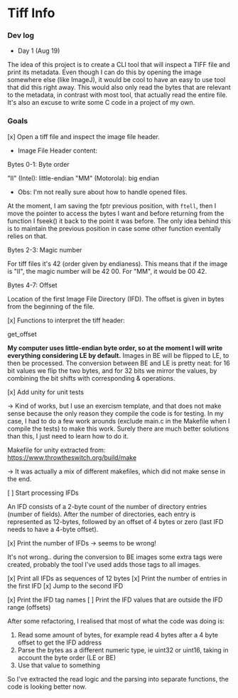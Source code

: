 # Tiff Info

### Dev log

* Day 1 (Aug 19)

The idea of this project is to create a CLI tool that will inspect a TIFF file and print its metadata.
Even though I can do this by opening the image somewhere else (like ImageJ), it would be cool to have an easy to use tool that did this right away.
This would also only read the bytes that are relevant to the metadata, in contrast with most tool, that actually read the entire file.
It's also an excuse to write some C code in a project of my own.

### Goals

[x] Open a tiff file and inspect the image file header.

* Image File Header content:

Bytes 0-1: Byte order

"II" (Intel): little-endian
"MM" (Motorola): big endian

* Obs: I'm not really sure about how to handle opened files. 

At the moment, I am saving the fptr previous position, with `ftell`, then I move the pointer to access the bytes I want and before returning from the function I fseek() it back to the point it was before.
The only idea behind this is to maintain the previous position in case some other function eventally relies on that.

Bytes 2-3: Magic number

For tiff files it's 42 (order given by endianess).
This means that if the image is "II", the magic number will be 42 00.
For "MM", it would be 00 42.

Bytes 4-7: Offset

Location of the first Image File Directory (IFD).
The offset is given in bytes from the beginning of the file.

[x] Functions to interpret the tiff header: 

get_offset

**My computer uses little-endian byte order, so at the moment I will write everything considering LE by default.**
Images in BE will be flipped to LE, to then be processed.
The conversion between BE and LE is pretty neat: for 16 bit values we flip the two bytes, and for 32 bits we mirror the values, by combining the bit shifts with corresponding & operations.

[x] Add unity for unit tests

-> Kind of works, but I use an exercism template, and that does not make sense because the only reason they compile the code is for testing.
In my case, I had to do a few work arounds (exclude main.c in the Makefile when I compile the tests) to make this work.
Surely there are much better solutions than this, I just need to learn how to do it.

Makefile for unity extracted from: https://www.throwtheswitch.org/build/make

-> It was actually a mix of different makefiles, which did not make sense in the end.

[ ] Start processing IFDs

An IFD consists of a 2-byte count of the number of directory entries (number of fields).
After the number of directories, each entry is represented as 12-bytes, followed by an offset of 4 bytes or zero (last IFD needs to have a 4-byte offset).

[x] Print the number of IFDs -> seems to be wrong!

It's not wrong.. during the conversion to BE images some extra tags were created, probably the tool I've used adds those tags to all images.

[x] Print all IFDs as sequences of 12 bytes
[x] Print the number of entries in the first IFD
[x] Jump to the second IFD

[x] Print the IFD tag names
[ ] Print the IFD values that are outside the IFD range (offsets)

After some refactoring, I realised that most of what the code was doing is:
1. Read some amount of bytes, for example read 4 bytes after a 4 byte offset to get the IFD address
2. Parse the bytes as a different numeric type, ie uint32 or uint16, taking in account the byte order (LE or BE)
3. Use that value to something

So I've extracted the read logic and the parsing into separate functions, the code is looking better now.
